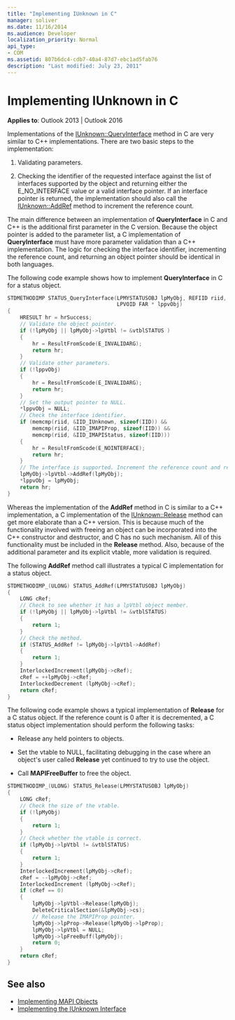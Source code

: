 ```yaml
---
title: "Implementing IUnknown in C"
manager: soliver
ms.date: 11/16/2014
ms.audience: Developer
localization_priority: Normal
api_type:
- COM
ms.assetid: 807b6dc4-cdb7-40a4-87d7-ebc1ad5fab76
description: "Last modified: July 23, 2011"
---
```


# Implementing IUnknown in C

**Applies to**: Outlook 2013 | Outlook 2016 
  
Implementations of the [IUnknown::QueryInterface](https://msdn.microsoft.com/library/ms682521%28v=VS.85%29.aspx) method in C are very similar to C++ implementations. There are two basic steps to the implementation: 
  
1. Validating parameters.
    
2. Checking the identifier of the requested interface against the list of interfaces supported by the object and returning either the E_NO_INTERFACE value or a valid interface pointer. If an interface pointer is returned, the implementation should also call the [IUnknown::AddRef](https://msdn.microsoft.com/library/ms691379%28v=VS.85%29.aspx) method to increment the reference count. 
    
The main difference between an implementation of **QueryInterface** in C and C++ is the additional first parameter in the C version. Because the object pointer is added to the parameter list, a C implementation of **QueryInterface** must have more parameter validation than a C++ implementation. The logic for checking the interface identifier, incrementing the reference count, and returning an object pointer should be identical in both languages. 
  
The following code example shows how to implement **QueryInterface** in C for a status object. 
  
```cpp
STDMETHODIMP STATUS_QueryInterface(LPMYSTATUSOBJ lpMyObj, REFIID riid,
                                   LPVOID FAR * lppvObj)
{
    HRESULT hr = hrSuccess;
    // Validate the object pointer.
    if (!lpMyObj || lpMyObj->lpVtbl != &vtblSTATUS )
    {
        hr = ResultFromScode(E_INVALIDARG);
        return hr;
    }
    // Validate other parameters.
    if (!lppvObj)
    {
        hr = ResultFromScode(E_INVALIDARG);
        return hr;
    }
    // Set the output pointer to NULL.
    *lppvObj = NULL;
    // Check the interface identifier.
    if (memcmp(riid, &IID_IUnknown, sizeof(IID)) &&
        memcmp(riid, &IID_IMAPIProp, sizeof(IID)) &&
        memcmp(riid, &IID_IMAPIStatus, sizeof(IID)))
    {
        hr = ResultFromScode(E_NOINTERFACE);
        return hr;
    }
    // The interface is supported. Increment the reference count and return.
    lpMyObj->lpVtbl->AddRef(lpMyObj);
    *lppvObj = lpMyObj;
    return hr;
}

```

Whereas the implementation of the **AddRef** method in C is similar to a C++ implementation, a C implementation of the [IUnknown::Release](https://msdn.microsoft.com/library/ms682317%28v=VS.85%29.aspx) method can get more elaborate than a C++ version. This is because much of the functionality involved with freeing an object can be incorporated into the C++ constructor and destructor, and C has no such mechanism. All of this functionality must be included in the **Release** method. Also, because of the additional parameter and its explicit vtable, more validation is required. 
  
The following **AddRef** method call illustrates a typical C implementation for a status object. 
  
```cpp
STDMETHODIMP_(ULONG) STATUS_AddRef(LPMYSTATUSOBJ lpMyObj)
{
    LONG cRef;
    // Check to see whether it has a lpVtbl object member.
    if (!lpMyObj || lpMyObj->lpVtbl != &vtblSTATUS)
    {
        return 1;
    }
    // Check the method.
    if (STATUS_AddRef != lpMyObj->lpVtbl->AddRef)
    {
        return 1;
    }
    InterlockedIncrement(lpMyObj->cRef);
    cRef = ++lpMyObj->cRef;
    InterlockedDecrement (lpMyObj->cRef);
    return cRef;
}

```

The following code example shows a typical implementation of **Release** for a C status object. If the reference count is 0 after it is decremented, a C status object implementation should perform the following tasks: 
  
- Release any held pointers to objects. 
    
- Set the vtable to NULL, facilitating debugging in the case where an object's user called **Release** yet continued to try to use the object. 
    
- Call **MAPIFreeBuffer** to free the object. 
    
```cpp
STDMETHODIMP_(ULONG) STATUS_Release(LPMYSTATUSOBJ lpMyObj)
{
    LONG cRef;
    // Check the size of the vtable.
    if (!lpMyObj)
    {
        return 1;
    }
    // Check whether the vtable is correct.
    if (lpMyObj->lpVtbl != &vtblSTATUS)
    {
        return 1;
    }
    InterlockedIncrement(lpMyObj->cRef);
    cRef = --lpMyObj->cRef;
    InterlockedIncrement (lpMyObj->cRef);
    if (cRef == 0)
    {
        lpMyObj->lpVtbl->Release(lpMyObj);
        DeleteCriticalSection(&lpMyObj->cs);
        // Release the IMAPIProp pointer.
        lpMyObj->lpProp->Release(lpMyObj->lpProp);
        lpMyObj->lpVtbl = NULL;
        lpMyObj->lpFreeBuff(lpMyObj);
        return 0;
    }
    return cRef;
}

```

## See also

- [Implementing MAPI Objects](implementing-mapi-objects.md)
- [Implementing the IUnknown Interface](implementing-the-iunknown-interface.md)

